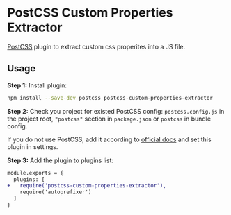 # PostCSS Custom Properties Extractor

[PostCSS] plugin to extract custom css properites into a JS file.

[postcss]: https://github.com/postcss/postcss

## Usage

**Step 1:** Install plugin:

```sh
npm install --save-dev postcss postcss-custom-properties-extractor
```

**Step 2:** Check you project for existed PostCSS config: `postcss.config.js`
in the project root, `"postcss"` section in `package.json`
or `postcss` in bundle config.

If you do not use PostCSS, add it according to [official docs]
and set this plugin in settings.

**Step 3:** Add the plugin to plugins list:

```diff
module.exports = {
  plugins: [
+   require('postcss-custom-properties-extractor'),
    require('autoprefixer')
  ]
}
```

[official docs]: https://github.com/postcss/postcss#usage

